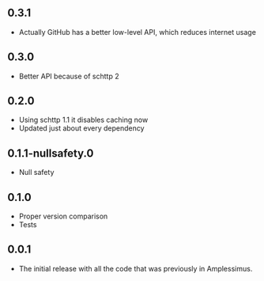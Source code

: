 ## 0.3.1

* Actually GitHub has a better low-level API, which reduces internet usage

## 0.3.0

* Better API because of schttp 2

## 0.2.0

* Using schttp 1.1 it disables caching now
* Updated just about every dependency

## 0.1.1-nullsafety.0

* Null safety

## 0.1.0

* Proper version comparison
* Tests

## 0.0.1

* The initial release with all the code that was previously in Amplessimus.
